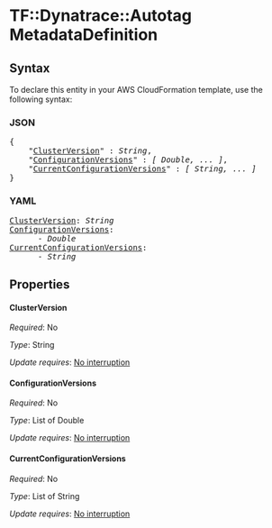 # TF::Dynatrace::Autotag MetadataDefinition

## Syntax

To declare this entity in your AWS CloudFormation template, use the following syntax:

### JSON

<pre>
{
    "<a href="#clusterversion" title="ClusterVersion">ClusterVersion</a>" : <i>String</i>,
    "<a href="#configurationversions" title="ConfigurationVersions">ConfigurationVersions</a>" : <i>[ Double, ... ]</i>,
    "<a href="#currentconfigurationversions" title="CurrentConfigurationVersions">CurrentConfigurationVersions</a>" : <i>[ String, ... ]</i>
}
</pre>

### YAML

<pre>
<a href="#clusterversion" title="ClusterVersion">ClusterVersion</a>: <i>String</i>
<a href="#configurationversions" title="ConfigurationVersions">ConfigurationVersions</a>: <i>
      - Double</i>
<a href="#currentconfigurationversions" title="CurrentConfigurationVersions">CurrentConfigurationVersions</a>: <i>
      - String</i>
</pre>

## Properties

#### ClusterVersion

_Required_: No

_Type_: String

_Update requires_: [No interruption](https://docs.aws.amazon.com/AWSCloudFormation/latest/UserGuide/using-cfn-updating-stacks-update-behaviors.html#update-no-interrupt)

#### ConfigurationVersions

_Required_: No

_Type_: List of Double

_Update requires_: [No interruption](https://docs.aws.amazon.com/AWSCloudFormation/latest/UserGuide/using-cfn-updating-stacks-update-behaviors.html#update-no-interrupt)

#### CurrentConfigurationVersions

_Required_: No

_Type_: List of String

_Update requires_: [No interruption](https://docs.aws.amazon.com/AWSCloudFormation/latest/UserGuide/using-cfn-updating-stacks-update-behaviors.html#update-no-interrupt)

